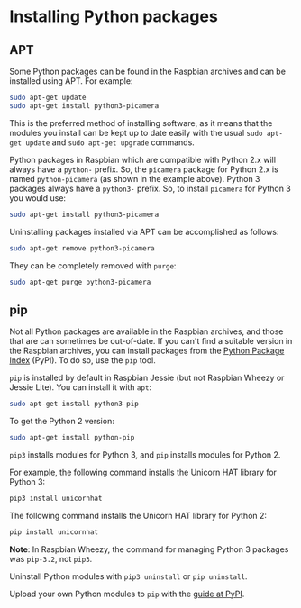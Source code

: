 # Installing Python packages

## APT

Some Python packages can be found in the Raspbian archives and can be installed using APT. For example:

```bash
sudo apt-get update
sudo apt-get install python3-picamera
```

This is the preferred method of installing software, as it means that the modules you install can be kept up to date easily with the usual `sudo apt-get update` and `sudo apt-get upgrade` commands.

Python packages in Raspbian which are compatible with Python 2.x will always have a `python-` prefix. So, the `picamera` package for Python 2.x is named `python-picamera` (as shown in the example above). Python 3 packages always have a `python3-` prefix. So, to install `picamera` for Python 3 you would use:

```bash
sudo apt-get install python3-picamera
```

Uninstalling packages installed via APT can be accomplished as follows:

```bash
sudo apt-get remove python3-picamera
```

They can be completely removed with `purge`:

```bash
sudo apt-get purge python3-picamera
```

## pip

Not all Python packages are available in the Raspbian archives, and those that are can sometimes be out-of-date. If you can't find a suitable version in the Raspbian archives, you can install packages from the [Python Package Index](http://pypi.python.org/) (PyPI). To do so, use the `pip` tool.

`pip` is installed by default in Raspbian Jessie (but not Raspbian Wheezy or Jessie Lite). You can install it with `apt`:

```bash
sudo apt-get install python3-pip
```

To get the Python 2 version:

```bash
sudo apt-get install python-pip
```

`pip3` installs modules for Python 3, and `pip` installs modules for Python 2.

For example, the following command installs the Unicorn HAT library for Python 3:

```bash
pip3 install unicornhat
```

The following command installs the Unicorn HAT library for Python 2:

```bash
pip install unicornhat
```

**Note**: In Raspbian Wheezy, the command for managing Python 3 packages was `pip-3.2`, not `pip3`.

Uninstall Python modules with `pip3 uninstall` or `pip uninstall`.

Upload your own Python modules to `pip` with the [guide at PyPI](https://wiki.python.org/moin/CheeseShopTutorial#Submitting_Packages_to_the_Package_Index).
